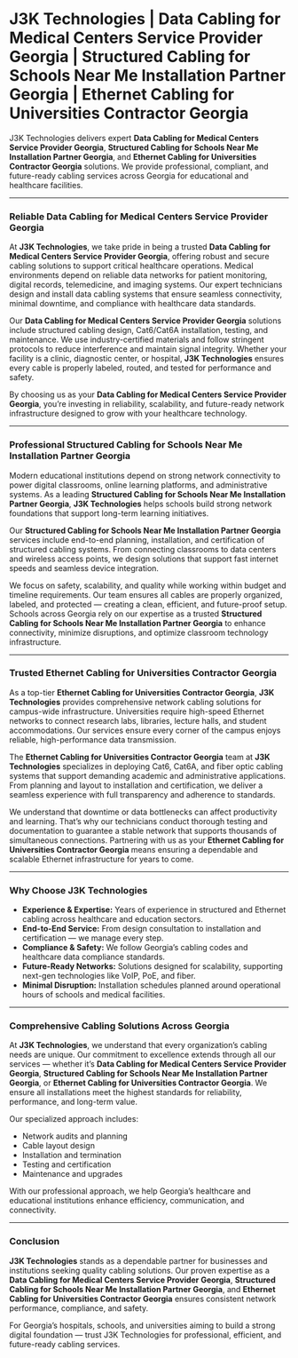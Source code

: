 
# J3K Technologies | Data Cabling for Medical Centers Service Provider Georgia | Structured Cabling for Schools Near Me Installation Partner Georgia | Ethernet Cabling for Universities Contractor Georgia

J3K Technologies delivers expert **Data Cabling for Medical Centers Service Provider Georgia**, **Structured Cabling for Schools Near Me Installation Partner Georgia**, and **Ethernet Cabling for Universities Contractor Georgia** solutions. We provide professional, compliant, and future-ready cabling services across Georgia for educational and healthcare facilities.

---

### Reliable Data Cabling for Medical Centers Service Provider Georgia  

At **J3K Technologies**, we take pride in being a trusted **Data Cabling for Medical Centers Service Provider Georgia**, offering robust and secure cabling solutions to support critical healthcare operations. Medical environments depend on reliable data networks for patient monitoring, digital records, telemedicine, and imaging systems. Our expert technicians design and install data cabling systems that ensure seamless connectivity, minimal downtime, and compliance with healthcare data standards.

Our **Data Cabling for Medical Centers Service Provider Georgia** solutions include structured cabling design, Cat6/Cat6A installation, testing, and maintenance. We use industry-certified materials and follow stringent protocols to reduce interference and maintain signal integrity. Whether your facility is a clinic, diagnostic center, or hospital, **J3K Technologies** ensures every cable is properly labeled, routed, and tested for performance and safety.

By choosing us as your **Data Cabling for Medical Centers Service Provider Georgia**, you’re investing in reliability, scalability, and future-ready network infrastructure designed to grow with your healthcare technology.

---

### Professional Structured Cabling for Schools Near Me Installation Partner Georgia  

Modern educational institutions depend on strong network connectivity to power digital classrooms, online learning platforms, and administrative systems. As a leading **Structured Cabling for Schools Near Me Installation Partner Georgia**, **J3K Technologies** helps schools build strong network foundations that support long-term learning initiatives.

Our **Structured Cabling for Schools Near Me Installation Partner Georgia** services include end-to-end planning, installation, and certification of structured cabling systems. From connecting classrooms to data centers and wireless access points, we design solutions that support fast internet speeds and seamless device integration.

We focus on safety, scalability, and quality while working within budget and timeline requirements. Our team ensures all cables are properly organized, labeled, and protected — creating a clean, efficient, and future-proof setup. Schools across Georgia rely on our expertise as a trusted **Structured Cabling for Schools Near Me Installation Partner Georgia** to enhance connectivity, minimize disruptions, and optimize classroom technology infrastructure.

---

### Trusted Ethernet Cabling for Universities Contractor Georgia  

As a top-tier **Ethernet Cabling for Universities Contractor Georgia**, **J3K Technologies** provides comprehensive network cabling solutions for campus-wide infrastructure. Universities require high-speed Ethernet networks to connect research labs, libraries, lecture halls, and student accommodations. Our services ensure every corner of the campus enjoys reliable, high-performance data transmission.

The **Ethernet Cabling for Universities Contractor Georgia** team at **J3K Technologies** specializes in deploying Cat6, Cat6A, and fiber optic cabling systems that support demanding academic and administrative applications. From planning and layout to installation and certification, we deliver a seamless experience with full transparency and adherence to standards.

We understand that downtime or data bottlenecks can affect productivity and learning. That’s why our technicians conduct thorough testing and documentation to guarantee a stable network that supports thousands of simultaneous connections. Partnering with us as your **Ethernet Cabling for Universities Contractor Georgia** means ensuring a dependable and scalable Ethernet infrastructure for years to come.

---

### Why Choose J3K Technologies  

- **Experience & Expertise:** Years of experience in structured and Ethernet cabling across healthcare and education sectors.  
- **End-to-End Service:** From design consultation to installation and certification — we manage every step.  
- **Compliance & Safety:** We follow Georgia’s cabling codes and healthcare data compliance standards.  
- **Future-Ready Networks:** Solutions designed for scalability, supporting next-gen technologies like VoIP, PoE, and fiber.  
- **Minimal Disruption:** Installation schedules planned around operational hours of schools and medical facilities.  

---

### Comprehensive Cabling Solutions Across Georgia  

At **J3K Technologies**, we understand that every organization’s cabling needs are unique. Our commitment to excellence extends through all our services — whether it’s **Data Cabling for Medical Centers Service Provider Georgia**, **Structured Cabling for Schools Near Me Installation Partner Georgia**, or **Ethernet Cabling for Universities Contractor Georgia**. We ensure all installations meet the highest standards for reliability, performance, and long-term value.

Our specialized approach includes:  
- Network audits and planning  
- Cable layout design  
- Installation and termination  
- Testing and certification  
- Maintenance and upgrades  

With our professional approach, we help Georgia’s healthcare and educational institutions enhance efficiency, communication, and connectivity.

---

### Conclusion  

**J3K Technologies** stands as a dependable partner for businesses and institutions seeking quality cabling solutions. Our proven expertise as a **Data Cabling for Medical Centers Service Provider Georgia**, **Structured Cabling for Schools Near Me Installation Partner Georgia**, and **Ethernet Cabling for Universities Contractor Georgia** ensures consistent network performance, compliance, and safety.

For Georgia’s hospitals, schools, and universities aiming to build a strong digital foundation — trust J3K Technologies for professional, efficient, and future-ready cabling services.
